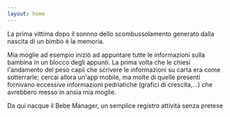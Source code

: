 ```yaml
---
layout: home
---
```



La prima vittima dopo il sonnno dello scombussolamento generato dalla nascita di un bimbo &egrave; la memoria. 

Mia moglie ad esempio inizi&ograve; ad appuntare tutte le informazioni sulla bambina in un blocco degli appunti. La prima volta che le chiesi l'andamento del peso capii che scrivere le informazioni su carta era come sotterrarle; cercai allora un'app mobile, ma molte di quelle presenti fornivano eccessive informazioni pedriatiche (grafici di crescita,...) che avrebbero messo in ansia mia moglie.

Da qui nacque il Bebe Manager, un semplice registro attivit&agrave; senza pretese
 
